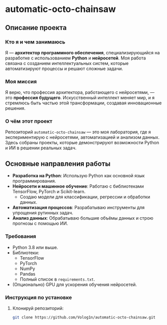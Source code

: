 # automatic-octo-chainsaw

## Описание проекта

### Кто я и чем занимаюсь
Я — **архитектор программного обеспечения**, специализирующийся на разработке с использованием **Python** и **нейросетей**. Моя работа связана с созданием интеллектуальных систем, которые автоматизируют процессы и решают сложные задачи.

### Моя миссия
Я верю, что профессия архитектора, работающего с нейросетями, — это **профессия будущего**. Искусственный интеллект меняет мир, и я стремлюсь быть частью этой трансформации, создавая инновационные решения.

### О чём этот проект
Репозиторий `automatic-octo-chainsaw` — это моя лаборатория, где я экспериментирую с нейросетями, автоматизацией и анализом данных. Здесь собраны проекты, которые демонстрируют возможности Python и ИИ в решении реальных задач.

## Основные направления работы

- **Разработка на Python**: Использую Python как основной язык программирования.
- **Нейросети и машинное обучение**: Работаю с библиотеками TensorFlow, PyTorch и Scikit-learn.
  - Создаю модели для классификации, регрессии и обработки данных.
- **Автоматизация процессов**: Разрабатываю инструменты для упрощения рутинных задач.
- **Анализ данных**: Обрабатываю большие объёмы данных и строю прогнозы с помощью ИИ.


### Требования
- Python 3.8 или выше.
- Библиотеки:
  - TensorFlow
  - PyTorch
  - NumPy
  - Pandas
  - Полный список в `requirements.txt`.
- (Опционально) GPU для ускорения обучения нейросетей.

### Инструкция по установке
1. Клонируй репозиторий:
   ```bash
   git clone https://github.com/Volog1n/automatic-octo-chainsaw.git